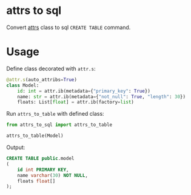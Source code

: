# attrs to sql

Convert [attrs](https://github.com/python-attrs/attrs) class to sql `CREATE TABLE` command.

# Usage 

Define class decorated with `attr.s`:

```python
@attr.s(auto_attribs=True)
class Model:
    id: int = attr.ib(metadata={"primary_key": True})
    name: str = attr.ib(metadata={"not_null": True, "length": 30})
    floats: List[float] = attr.ib(factory=list)
```

Run `attrs_to_table` with defined class:

```python
from attrs_to_sql import attrs_to_table

attrs_to_table(Model)
```

Output:

```sql
CREATE TABLE public.model
(
    id int PRIMARY KEY,
    name varchar(30) NOT NULL,
    floats float[]
);
```
